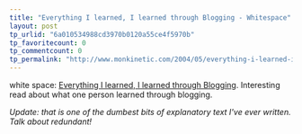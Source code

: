 ```yaml
---
title: "Everything I learned, I learned through Blogging - Whitespace"
layout: post
tp_urlid: "6a010534988cd3970b0120a55ce4f5970b"
tp_favoritecount: 0
tp_commentcount: 0
tp_permalink: "http://www.monkinetic.com/2004/05/everything-i-learned-i-learned-through-blogging-%C3%AF%C2%BD-whitespace.html"
---
```

white space: <a href="http://www.9rules.com/whitespace/our_thoughts/everything_i_learned_i_learned_through_blogging.php">Everything I learned, I learned through Blogging</a>. Interesting read about what one person learned through blogging.

*Update: that is one of the dumbest bits of explanatory text I&#39;ve ever written. Talk about redundant!*
